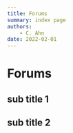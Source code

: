 ```yaml
---
title: Forums
summary: index page
authors:
    - C. Ahn
date: 2022-02-01
---
```


# Forums

## sub title 1

## sub title 2